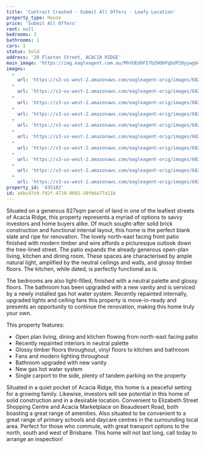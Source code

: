 ```yaml
---
title: 'Contract Crashed - Submit All Offers - Leafy Location'
property_type: House
price: 'Submit All Offers'
rent: null
bedrooms: 3
bathrooms: 1
cars: 1
status: Sold
address: '29 Flaxton Street, ACACIA RIDGE'
main_image: 'https://img.eagleagent.com.au/MhYUEd9F57bZHO6PqbdP28yywgU=/1280x854/smart/https://s3-us-west-2.amazonaws.com/eagleagent-orig/images/6821415/126129382-image-M.jpg'
images:
  -
    url: 'https://s3-us-west-2.amazonaws.com/eagleagent-orig/images/6821424/126129382-image-I.jpg'
  -
    url: 'https://s3-us-west-2.amazonaws.com/eagleagent-orig/images/6821423/126129382-image-H.jpg'
  -
    url: 'https://s3-us-west-2.amazonaws.com/eagleagent-orig/images/6821422/126129382-image-G.jpg'
  -
    url: 'https://s3-us-west-2.amazonaws.com/eagleagent-orig/images/6821421/126129382-image-F.jpg'
  -
    url: 'https://s3-us-west-2.amazonaws.com/eagleagent-orig/images/6821420/126129382-image-E.jpg'
  -
    url: 'https://s3-us-west-2.amazonaws.com/eagleagent-orig/images/6821419/126129382-image-D.jpg'
  -
    url: 'https://s3-us-west-2.amazonaws.com/eagleagent-orig/images/6821418/126129382-image-C.jpg'
  -
    url: 'https://s3-us-west-2.amazonaws.com/eagleagent-orig/images/6821417/126129382-image-B.jpg'
  -
    url: 'https://s3-us-west-2.amazonaws.com/eagleagent-orig/images/6821416/126129382-image-A.jpg'
  -
    url: 'https://s3-us-west-2.amazonaws.com/eagleagent-orig/images/6821415/126129382-image-M.jpg'
property_id: '435182'
id: a4bc47c0-f92f-4719-9092-38f0da77a11b
---
```

Situated on a generous 827sqm parcel of land in one of the leafiest streets of Acacia Ridge, this property represents a myriad of options to savvy investors and home buyers alike. Of much sought-after solid brick construction and functional internal layout, this home is the perfect blank slate and ripe for renovation. The lovely north-east facing front patio finished with modern timber and wire affords a picturesque outlook down the tree-lined street. The patio expands the already generous open-plan living, kitchen and dining room. These spaces are characterised by ample natural light, amplified by the neutral ceilings and walls, and glossy timber floors. The kitchen, while dated, is perfectly functional as is.

The bedrooms are also light-filled, finished with a neutral palette and glossy floors. The bathroom has been upgraded with a new vanity and is serviced by a newly installed gas hot water system. Recently repainted internally, upgraded lights and ceiling fans this property is move-in-ready and presents an opportunity to continue the renovation, making this home truly your own.

This property features:

*  Open plan living, dining and kitchen flowing from north-east facing patio
*  Recently repainted interiors in neutral palette
*  Glossy timber floors throughout, vinyl floors to kitchen and bathroom
*  Fans and modern lighting throughout
*  Bathroom upgraded with new vanity
*  New gas hot water system
*  Single carport to the side, plenty of tandem parking on the property

Situated in a quiet pocket of Acacia Ridge, this home is a peaceful setting for a growing family. Likewise, investors will see potential in this home of solid construction and in a desirable location. Convenient to Elizabeth Street Shopping Centre and Acacia Marketplace on Beaudesert Road, both boasting a great range of amenities. Also situated to be convenient to a great range of primary schools and daycare centres in the surrounding local area. Perfect for those who commute, with great transport options to the north, south and west of Brisbane. This home will not last long, call today to arrange an inspection!